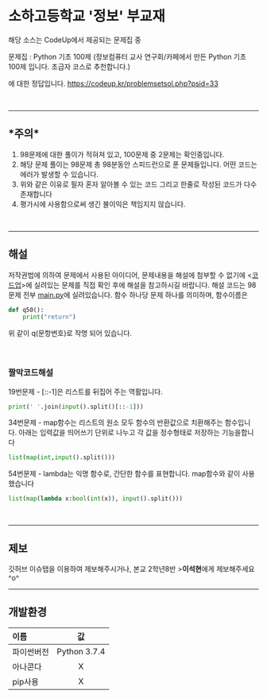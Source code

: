 # 소하고등학교 '정보' 부교재 

해당 소스는 CodeUp에서 제공되는 문제집 중

문제집 : Python 기초 100제
(정보컴퓨터 교사 연구회/카페에서 만든 Python 기초 100제 입니다. 초급자 코스로 추천합니다.)

에 대한 정답입니다. 
https://codeup.kr/problemsetsol.php?psid=33


<br>
<hr>
<h2>*주의*</h2>
<ol>
<li>98문제에 대한 풀이가 적혀져 있고, 100문제 중 2문제는 확인중입니다.</li>
<li>해당 문제 풀이는 98문제 총 98분동안 스피드런으로 푼 문제들입니다. 어떤 코드는 에러가 발생할 수 있습니다.</li>
<li>위와 같은 이유로 필자 혼자 알아볼 수 있는 코드 그리고 한줄로 작성된 코드가 다수 존재합니다</li>
<li>평가시에 사용함으로써 생긴 불이익은 책임지지 않습니다.</li>
</ol>


<br>
<hr>
<h2>해설</h2>
저작권법에 의하여 문제에서 사용된 아이디어, 문제내용을 해설에 첨부할 수 없기에 <<a href="https://codeup.kr/problemsetsol.php?psid=33">코드업</a>>에 실려있는 문제를 직접 확인 후에 해설을 참고하시길 바랍니다. 해설 코드는 98문제 전부 <a href="https://github.com/acb0808/imformatics/blob/main/main.py">main.py</a>에 실려있습니다. 함수 하나당 문제 하나를 의미하며, 함수이름은 

```Python
def q50():
    print("return")
```
위 같이 q(문항번호)로 작명 되어 있습니다.
<br>
<br>
<br>

### 짤막코드해설

19번문제 - [::-1]은 리스트를 뒤집어 주는 역활입니다.
```py
print(' '.join(input().split()[::-1]))
```
34번문제 - map함수는 리스트의 원소 모두 함수의 반환값으로 치환해주는 함수입니다. 아래는 입력값을 띄어쓰기 단위로 나누고 각 값을 정수형태로 저장하는 기능을합니다
```py
list(map(int,input().split()))
```
54번문제 - lambda는 익명 함수로, 간단한 함수를 표현합니다. map함수와 같이 사용했습니다
```py
list(map(lambda x:bool(int(x)), input().split()))
```

<br>
<hr>
<h2>제보</h2>

깃허브 이슈탭을 이용하여 제보해주시거나, 본교 2학년8반 >**이석현**에게 제보해주세요 ^o^



---
## 개발환경
|이름|값|
|:---|:---:|
|파이썬버전|Python 3.7.4|
|아나콘다|X|
|pip사용|X|
